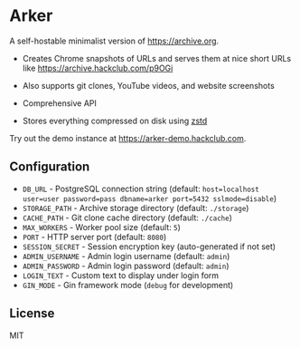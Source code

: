 # Arker

A self-hostable minimalist version of <https://archive.org>.

- Creates Chrome snapshots of URLs and serves them at nice short URLs like <https://archive.hackclub.com/p9OGi>
- Also supports git clones, YouTube videos, and website screenshots
- Comprehensive API

- Stores everything compressed on disk using [zstd](https://github.com/facebook/zstd)

Try out the demo instance at <https://arker-demo.hackclub.com>.

## Configuration

- `DB_URL` - PostgreSQL connection string (default: `host=localhost user=user password=pass dbname=arker port=5432 sslmode=disable`)
- `STORAGE_PATH` - Archive storage directory (default: `./storage`)
- `CACHE_PATH` - Git clone cache directory (default: `./cache`)
- `MAX_WORKERS` - Worker pool size (default: `5`)
- `PORT` - HTTP server port (default: `8080`)
- `SESSION_SECRET` - Session encryption key (auto-generated if not set)
- `ADMIN_USERNAME` - Admin login username (default: `admin`)
- `ADMIN_PASSWORD` - Admin login password (default: `admin`)
- `LOGIN_TEXT` - Custom text to display under login form
- `GIN_MODE` - Gin framework mode (`debug` for development)


## License

MIT
